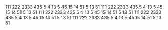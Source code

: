 111
222
2333
435
5
4
13
5
45
15
14
51
5
13
51
111
222
2333
435
5
4
13
5
45
15
14
51
5
13
51
111
222
2333
435
5
4
13
5
45
15
14
51
5
13
51
111
222
2333
435
5
4
13
5
45
15
14
51
5
13
51
111
222
2333
435
5
4
13
5
45
15
14
51
5
13
51
